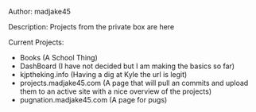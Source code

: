 Author:
madjake45

Description:
Projects from the private box are here


Current Projects:
* Books (A School Thing)
* DashBoard (I have not decided but I am making the basics so far)
* kjptheking.info (Having a dig at Kyle the url is legit)
* projects.madjake45.com (A page that will pull an commits and upload them to an active site with a nice overview of the projects)
* pugnation.madjake45.com (A page for pugs)